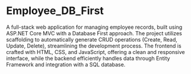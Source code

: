 # Employee_DB_First
A full-stack web application for managing employee records, built using ASP.NET Core MVC with a Database First approach. The project utilizes scaffolding to automatically generate CRUD operations (Create, Read, Update, Delete), streamlining the development process. The frontend is crafted with HTML, CSS, and JavaScript, offering a clean and responsive interface, while the backend efficiently handles data through Entity Framework and integration with a SQL database.
